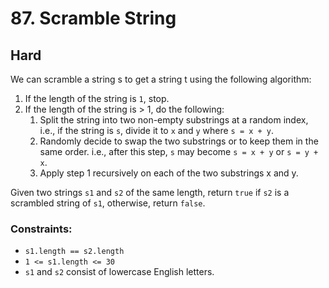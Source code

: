 # 87. Scramble String

## Hard

We can scramble a string s to get a string t using the following algorithm:

1. If the length of the string is `1`, stop.
2. If the length of the string is > 1, do the following:
    1. Split the string into two non-empty substrings at a random index, i.e., if the string is `s`, divide it to `x`
       and `y` where `s = x + y`.
    2. Randomly decide to swap the two substrings or to keep them in the same order. i.e., after this step, `s` may
       become `s = x + y` or `s = y + x`.
    3. Apply step 1 recursively on each of the two substrings x and y.

Given two strings `s1` and `s2` of the same length, return `true` if `s2` is a scrambled string of `s1`, otherwise,
return `false`.

### Constraints:

- `s1.length == s2.length`
- `1 <= s1.length <= 30`
- `s1` and `s2` consist of lowercase English letters.
